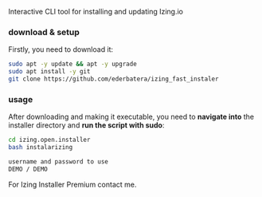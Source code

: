 Interactive CLI tool for installing and updating Izing.io

### download & setup

Firstly, you need to download it:


```bash
sudo apt -y update && apt -y upgrade
sudo apt install -y git
git clone https://github.com/ederbatera/izing_fast_instaler
```

### usage

After downloading and making it executable, you need to **navigate into** the installer directory and **run the script with sudo**:

```bash
cd izing.open.installer
bash instalarizing
```

```bash
username and password to use
DEMO / DEMO
```

For Izing Installer Premium contact me.

